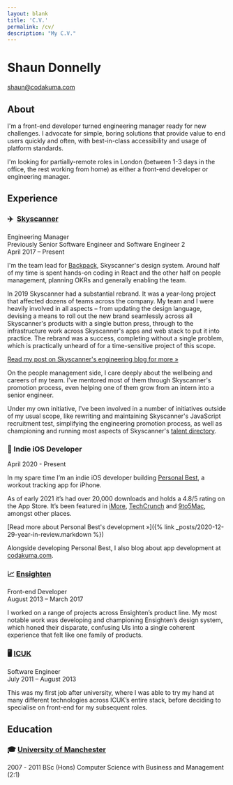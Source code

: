 ```yaml
---
layout: blank
title: 'C.V.'
permalink: /cv/
description: "My C.V."
---
```


<h1 class="cv-title">Shaun Donnelly</h1>

<section class="cv-links">
  <a class="cv-button" href="mailto:shaun@codakuma.com">shaun@codakuma.com</a>
</section>

## About

I'm a front-end developer turned engineering manager ready for new challenges. I advocate for simple, boring solutions that provide value to end users quickly and often, with best-in-class accessibility and usage of platform standards.

I'm looking for partially-remote roles in London (between 1-3 days in the office, the rest working from home) as either a front-end developer or engineering manager.

## Experience

### ✈️ &nbsp;[Skyscanner](https://skyscanner.net)

<div class="cv-role">
    Engineering Manager
</div>

<div class="cv-previous-role">
    Previously Senior Software Engineer and Software Engineer 2
</div>

<div class="cv-date">
    April 2017 – Present
</div>

I'm the team lead for [Backpack](https://backpack.github.io), Skyscanner's design system. Around half of my time is spent hands-on coding in React and the other half on people management, planning OKRs and generally enabling the team.

In 2019 Skyscanner had a substantial rebrand. It was a year-long project that affected dozens of teams across the company. My team and I were heavily involved in all aspects – from updating the design language, devising a means to roll out the new brand seamlessly across all Skyscanner's products with a single button press, through to the infrastructure work across Skyscanner's apps and web stack to put it into practice. The rebrand was a success, completing without a single problem, which is practically unheard of for a time-sensitive project of this scope.

[Read my post on Skyscanner's engineering blog for more &raquo;](https://medium.com/@SkyscannerEng/how-we-scaled-our-design-system-to-unleash-skyscanners-new-brand-845a1f501b0b)

On the people management side, I care deeply about the wellbeing and careers of my team. I've mentored most of them through Skyscanner's promotion process, even helping one of them grow from an intern into a senior engineer.

Under my own initiative, I've been involved in a number of initiatives outside of my usual scope, like rewriting and maintaining Skyscanner's JavaScript recruitment test, simplifying the engineering promotion process, as well as championing and running most aspects of Skyscanner's [talent directory](https://www.linkedin.com/posts/skyscanner_skyscanner-talent-directory-activity-6698944542705496064-5gRn). 

### 📱&nbsp;Indie iOS Developer

<div class="cv-date">
    April 2020 - Present
</div>

In my spare time I’m an indie iOS developer building [Personal Best](/personal-best), a workout tracking app for iPhone. 

As of early 2021 it’s had over 20,000 downloads and holds a 4.8/5 rating on the App Store. It’s been featured in [iMore](https://www.imore.com/fitness-companion-personal-best-now-lets-you-share-your-workouts-glorious-technicolor), [TechCrunch](https://techcrunch.com/2020/09/16/ios-14-widgets-you-can-try-today/) and [9to5Mac](https://9to5mac.com/2020/12/27/ios-14-widget-apps/), amongst other places.

[Read more about Personal Best's development &raquo;]({% link _posts/2020-12-29-year-in-review.markdown %})

Alongside developing Personal Best, I also blog about app development at [codakuma.com](/).

### 📈&nbsp;[Ensighten](https://www.ensighten.com)

<div class="cv-role">
    Front-end Developer
</div>

<div class="cv-date">
    August 2013 – March 2017
</div>

I worked on a range of projects across Ensighten’s product line. My most notable work was developing and championing Ensighten’s design system, which honed their disparate, confusing UIs into a single coherent experience that felt like one family of products.

### 🖥️&nbsp;[ICUK](https://www.icuk.net)

<div class="cv-role">
    Software Engineer
</div>

<div class="cv-date">
    July 2011 – August 2013
</div>

This was my first job after university, where I was able to try my hand at many different technologies across ICUK’s entire stack, before deciding to specialise on front-end for my subsequent roles.

## Education

### 🎓&nbsp;[University of Manchester](https://www.cs.manchester.ac.uk)

2007 - 2011 
BSc (Hons) Computer Science with Business and Management (2:1)
